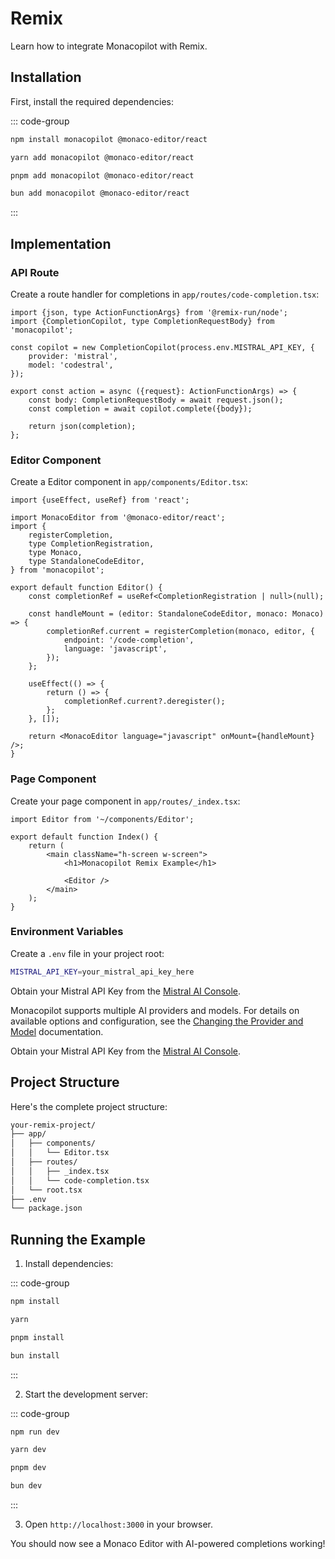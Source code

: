 # Remix

Learn how to integrate Monacopilot with Remix.

## Installation

First, install the required dependencies:

::: code-group

```bash [npm]
npm install monacopilot @monaco-editor/react
```

```bash [yarn]
yarn add monacopilot @monaco-editor/react
```

```bash [pnpm]
pnpm add monacopilot @monaco-editor/react
```

```bash [bun]
bun add monacopilot @monaco-editor/react
```

:::

## Implementation

### API Route

Create a route handler for completions in `app/routes/code-completion.tsx`:

```tsx
import {json, type ActionFunctionArgs} from '@remix-run/node';
import {CompletionCopilot, type CompletionRequestBody} from 'monacopilot';

const copilot = new CompletionCopilot(process.env.MISTRAL_API_KEY, {
    provider: 'mistral',
    model: 'codestral',
});

export const action = async ({request}: ActionFunctionArgs) => {
    const body: CompletionRequestBody = await request.json();
    const completion = await copilot.complete({body});

    return json(completion);
};
```

### Editor Component

Create a Editor component in `app/components/Editor.tsx`:

```tsx
import {useEffect, useRef} from 'react';

import MonacoEditor from '@monaco-editor/react';
import {
    registerCompletion,
    type CompletionRegistration,
    type Monaco,
    type StandaloneCodeEditor,
} from 'monacopilot';

export default function Editor() {
    const completionRef = useRef<CompletionRegistration | null>(null);

    const handleMount = (editor: StandaloneCodeEditor, monaco: Monaco) => {
        completionRef.current = registerCompletion(monaco, editor, {
            endpoint: '/code-completion',
            language: 'javascript',
        });
    };

    useEffect(() => {
        return () => {
            completionRef.current?.deregister();
        };
    }, []);

    return <MonacoEditor language="javascript" onMount={handleMount} />;
}
```

### Page Component

Create your page component in `app/routes/_index.tsx`:

```tsx
import Editor from '~/components/Editor';

export default function Index() {
    return (
        <main className="h-screen w-screen">
            <h1>Monacopilot Remix Example</h1>

            <Editor />
        </main>
    );
}
```

### Environment Variables

Create a `.env` file in your project root:

```bash
MISTRAL_API_KEY=your_mistral_api_key_here
```

Obtain your Mistral API Key from the [Mistral AI Console](https://console.mistral.ai/api-keys).

Monacopilot supports multiple AI providers and models. For details on available options and configuration, see the [Changing the Provider and Model](/configuration/copilot-options#changing-the-provider-and-model) documentation.

Obtain your Mistral API Key from the [Mistral AI Console](https://console.mistral.ai/api-keys).

## Project Structure

Here's the complete project structure:

```txt
your-remix-project/
├── app/
│   ├── components/
│   │   └── Editor.tsx
│   ├── routes/
│   │   ├── _index.tsx
│   │   └── code-completion.tsx
│   └── root.tsx
├── .env
└── package.json
```

## Running the Example

1. Install dependencies:

::: code-group

```bash [npm]
npm install
```

```bash [yarn]
yarn
```

```bash [pnpm]
pnpm install
```

```bash [bun]
bun install
```

:::

2. Start the development server:

::: code-group

```bash [npm]
npm run dev
```

```bash [yarn]
yarn dev
```

```bash [pnpm]
pnpm dev
```

```bash [bun]
bun dev
```

:::

3. Open `http://localhost:3000` in your browser.

You should now see a Monaco Editor with AI-powered completions working!
